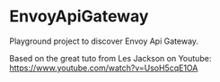 # EnvoyApiGateway

Playground project to discover Envoy Api Gateway.  
  
Based on the great tuto from Les Jackson on Youtube: https://www.youtube.com/watch?v=UsoH5cqE1OA 
